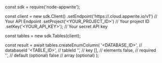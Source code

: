 const sdk = require('node-appwrite');

const client = new sdk.Client()
    .setEndpoint('https://<REGION>.cloud.appwrite.io/v1') // Your API Endpoint
    .setProject('<YOUR_PROJECT_ID>') // Your project ID
    .setKey('<YOUR_API_KEY>'); // Your secret API key

const tables = new sdk.Tables(client);

const result = await tables.createEnumColumn(
    '<DATABASE_ID>', // databaseId
    '<TABLE_ID>', // tableId
    '', // key
    [], // elements
    false, // required
    '<DEFAULT>', // default (optional)
    false // array (optional)
);
